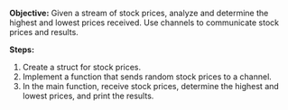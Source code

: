 **Objective:**
Given a stream of stock prices, analyze and determine the highest and lowest prices received. Use channels to communicate stock prices and results.

**Steps:**

1. Create a struct for stock prices.
2. Implement a function that sends random stock prices to a channel.
3. In the main function, receive stock prices, determine the highest and lowest prices, and print the results.